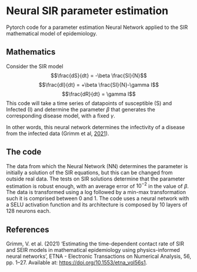 # Neural SIR parameter estimation
Pytorch code for a parameter estimation Neural Network applied to the SIR mathematical model of epidemiology.
## Mathematics
Consider the SIR model
$$\frac{dS}{dt} = -\beta \frac{SI}{N}$$
$$\frac{dI}{dt} = +\beta \frac{SI}{N}-\gamma I$$
$$\frac{dR}{dt} = \gamma I$$
This code will take a time series of datapoints of susceptible (S) and Infected (I) and determine the parameter $\beta$ that generates the corresponding disease model, with a fixed $\gamma$.

In other words, this neural network determines the infectivity of a disease from the infected data (Grimm et al, [2021](https://epub.oeaw.ac.at/0xc1aa5576_0x003cfd4a.pdf)).

## The code
The data from which the Neural Network (NN) determines the parameter is initially a solution of the SIR equations, but this can be changed from outside real data. The tests on SIR solutions determine that the parameter estimation is robust enough, with an average error of $10^{-2}$ in the value of $\beta$.
The data is transformed using a log followed by a min-max transformation such it is comprised between 0 and 1.
The code uses a neural network with a SELU activation function and its architecture is composed by 10 layers of 128 neurons each.

## References
Grimm, V. et al. (2021) ‘Estimating the time-dependent contact rate of SIR and SEIR models in mathematical epidemiology using physics-informed neural networks’, ETNA - Electronic Transactions on Numerical Analysis, 56, pp. 1–27. Available at: https://doi.org/10.1553/etna_vol56s1.



